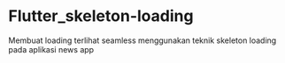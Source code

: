 # Flutter_skeleton-loading
Membuat loading terlihat seamless menggunakan teknik skeleton loading pada aplikasi news app
